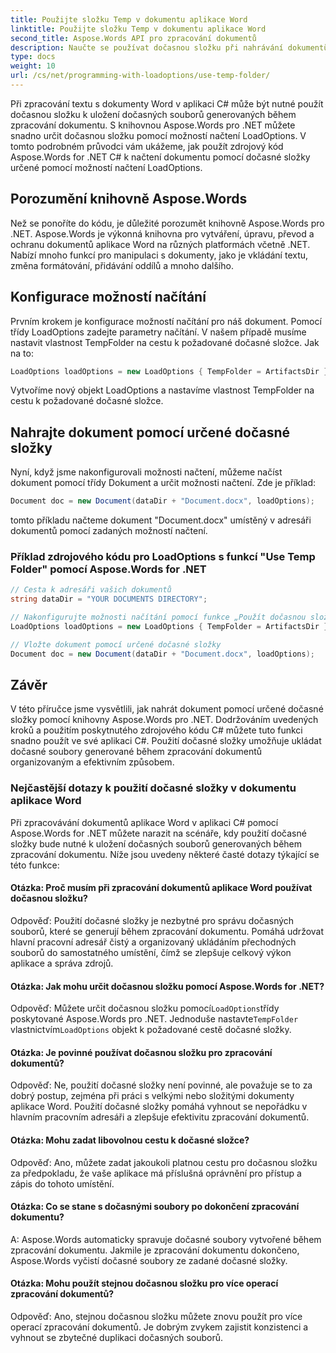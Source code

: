 ```yaml
---
title: Použijte složku Temp v dokumentu aplikace Word
linktitle: Použijte složku Temp v dokumentu aplikace Word
second_title: Aspose.Words API pro zpracování dokumentů
description: Naučte se používat dočasnou složku při nahrávání dokumentů pomocí Aspose.Words for .NET.
type: docs
weight: 10
url: /cs/net/programming-with-loadoptions/use-temp-folder/
---
```

Při zpracování textu s dokumenty Word v aplikaci C# může být nutné použít dočasnou složku k uložení dočasných souborů generovaných během zpracování dokumentu. S knihovnou Aspose.Words pro .NET můžete snadno určit dočasnou složku pomocí možností načtení LoadOptions. V tomto podrobném průvodci vám ukážeme, jak použít zdrojový kód Aspose.Words for .NET C# k načtení dokumentu pomocí dočasné složky určené pomocí možností načtení LoadOptions.

## Porozumění knihovně Aspose.Words

Než se ponoříte do kódu, je důležité porozumět knihovně Aspose.Words pro .NET. Aspose.Words je výkonná knihovna pro vytváření, úpravu, převod a ochranu dokumentů aplikace Word na různých platformách včetně .NET. Nabízí mnoho funkcí pro manipulaci s dokumenty, jako je vkládání textu, změna formátování, přidávání oddílů a mnoho dalšího.

## Konfigurace možností načítání

Prvním krokem je konfigurace možností načítání pro náš dokument. Pomocí třídy LoadOptions zadejte parametry načítání. V našem případě musíme nastavit vlastnost TempFolder na cestu k požadované dočasné složce. Jak na to:

```csharp
LoadOptions loadOptions = new LoadOptions { TempFolder = ArtifactsDir };
```

Vytvoříme nový objekt LoadOptions a nastavíme vlastnost TempFolder na cestu k požadované dočasné složce.

## Nahrajte dokument pomocí určené dočasné složky

Nyní, když jsme nakonfigurovali možnosti načtení, můžeme načíst dokument pomocí třídy Dokument a určit možnosti načtení. Zde je příklad:

```csharp
Document doc = new Document(dataDir + "Document.docx", loadOptions);
```

tomto příkladu načteme dokument "Document.docx" umístěný v adresáři dokumentů pomocí zadaných možností načtení.

### Příklad zdrojového kódu pro LoadOptions s funkcí "Use Temp Folder" pomocí Aspose.Words for .NET

```csharp
// Cesta k adresáři vašich dokumentů
string dataDir = "YOUR DOCUMENTS DIRECTORY";

// Nakonfigurujte možnosti načítání pomocí funkce „Použít dočasnou složku“.
LoadOptions loadOptions = new LoadOptions { TempFolder = ArtifactsDir };

// Vložte dokument pomocí určené dočasné složky
Document doc = new Document(dataDir + "Document.docx", loadOptions);
```

## Závěr

V této příručce jsme vysvětlili, jak nahrát dokument pomocí určené dočasné složky pomocí knihovny Aspose.Words pro .NET. Dodržováním uvedených kroků a použitím poskytnutého zdrojového kódu C# můžete tuto funkci snadno použít ve své aplikaci C#. Použití dočasné složky umožňuje ukládat dočasné soubory generované během zpracování dokumentů organizovaným a efektivním způsobem.

### Nejčastější dotazy k použití dočasné složky v dokumentu aplikace Word

Při zpracovávání dokumentů aplikace Word v aplikaci C# pomocí Aspose.Words for .NET můžete narazit na scénáře, kdy použití dočasné složky bude nutné k uložení dočasných souborů generovaných během zpracování dokumentu. Níže jsou uvedeny některé časté dotazy týkající se této funkce:

#### Otázka: Proč musím při zpracování dokumentů aplikace Word používat dočasnou složku?

Odpověď: Použití dočasné složky je nezbytné pro správu dočasných souborů, které se generují během zpracování dokumentu. Pomáhá udržovat hlavní pracovní adresář čistý a organizovaný ukládáním přechodných souborů do samostatného umístění, čímž se zlepšuje celkový výkon aplikace a správa zdrojů.

#### Otázka: Jak mohu určit dočasnou složku pomocí Aspose.Words for .NET?

 Odpověď: Můžete určit dočasnou složku pomocí`LoadOptions`třídy poskytované Aspose.Words pro .NET. Jednoduše nastavte`TempFolder` vlastnictvím`LoadOptions` objekt k požadované cestě dočasné složky.

#### Otázka: Je povinné používat dočasnou složku pro zpracování dokumentů?

Odpověď: Ne, použití dočasné složky není povinné, ale považuje se to za dobrý postup, zejména při práci s velkými nebo složitými dokumenty aplikace Word. Použití dočasné složky pomáhá vyhnout se nepořádku v hlavním pracovním adresáři a zlepšuje efektivitu zpracování dokumentů.

#### Otázka: Mohu zadat libovolnou cestu k dočasné složce?

Odpověď: Ano, můžete zadat jakoukoli platnou cestu pro dočasnou složku za předpokladu, že vaše aplikace má příslušná oprávnění pro přístup a zápis do tohoto umístění.

#### Otázka: Co se stane s dočasnými soubory po dokončení zpracování dokumentu?

A: Aspose.Words automaticky spravuje dočasné soubory vytvořené během zpracování dokumentu. Jakmile je zpracování dokumentu dokončeno, Aspose.Words vyčistí dočasné soubory ze zadané dočasné složky.

#### Otázka: Mohu použít stejnou dočasnou složku pro více operací zpracování dokumentů?

Odpověď: Ano, stejnou dočasnou složku můžete znovu použít pro více operací zpracování dokumentů. Je dobrým zvykem zajistit konzistenci a vyhnout se zbytečné duplikaci dočasných souborů.